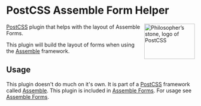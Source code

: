 [PostCSS]:                 https://github.com/postcss/postcss
[Assemble]:                http://assemblecss.com
[Assemble Forms]:          https://github.com/lukelarsen/assemble-forms

# PostCSS Assemble Form Helper

<img align="right" width="135" height="95"
     title="Philosopher’s stone, logo of PostCSS"
     src="http://postcss.github.io/postcss/logo-leftp.png">

[PostCSS] plugin that helps with the layout of Assemble Forms.

This plugin will build the layout of forms when using the [Assemble] framework.

## Usage

This plugin doesn't do much on it's own. It is part of a [PostCSS] framework called [Assemble]. This plugin is included in [Assemble Forms]. For usage see [Assemble Forms].